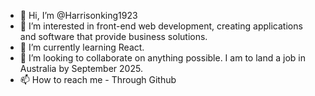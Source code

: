 - 👋 Hi, I’m @Harrisonking1923
- 👀 I’m interested in front-end web development, creating applications and software that provide business solutions.
- 🌱 I’m currently learning React.
- 💞️ I’m looking to collaborate on anything possible. I am to land a job in Australia by September 2025.
- 📫 How to reach me - Through Github

<!---
Harrisonking1923/Harrisonking1923 is a ✨ special ✨ repository because its `README.md` (this file) appears on your GitHub profile.
You can click the Preview link to take a look at your changes.
--->
